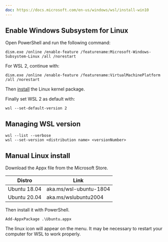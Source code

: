 ```yaml
---
doc: https://docs.microsoft.com/en-us/windows/wsl/install-win10
---
```


## Enable Windows Subsystem for Linux

Open PowerShell and run the following command:

```
dism.exe /online /enable-feature /featurename:Microsoft-Windows-Subsystem-Linux /all /norestart
```

For WSL 2, continue with:

```
dism.exe /online /enable-feature /featurename:VirtualMachinePlatform /all /norestart
```

Then [install](https://wslstorestorage.blob.core.windows.net/wslblob/wsl_update_x64.msi) the Linux kernel package.

Finally set WSL 2 as default with:

```
wsl --set-default-version 2
```

## Managing WSL version

```
wsl --list --verbose
wsl --set-version <distribution name> <versionNumber>
```

## Manual Linux install

Download the Appx file from the Microsoft Store.

| Distro | Link |
| --- | --- |
| Ubuntu 18.04 | aka.ms/wsl-ubuntu-1804 |
| Ubuntu 20.04 | aka.ms/wslubuntu2004 |

Then install it with PowerShell.

```
Add-AppxPackage .\Ubuntu.appx
```

The linux icon will appear on the menu.
It may be necessary to restart your computer for WSL to work properly.
